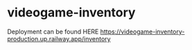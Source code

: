 # videogame-inventory

Deployment can be found HERE
https://videogame-inventory-production.up.railway.app/inventory
